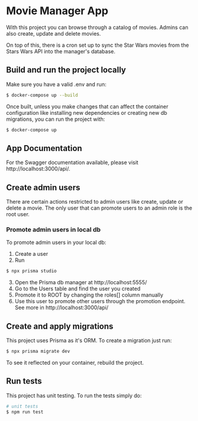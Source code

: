 # Movie Manager App

With this project you can browse through a catalog of movies. Admins can also create, update and delete movies.

On top of this, there is a cron set up to sync the Star Wars movies from the Stars Wars API into the manager's database.

## Build and run the project locally

Make sure you have a valid .env and run:

```bash
$ docker-compose up --build
```

Once built, unless you make changes that can affect the container configuration like installing new dependencies or creating new db migrations, you can run the project with:

```bash
$ docker-compose up
```

## App Documentation

For the Swagger documentation available, please visit http://localhost:3000/api/.

## Create admin users

There are certain actions restricted to admin users like create, update or delete a movie. The only user that can promote users to an admin role is the root user.

### Promote admin users in local db

To promote admin users in your local db:

1. Create a user
2. Run

```bash
$ npx prisma studio
```

3. Open the Prisma db manager at http://localhost:5555/
4. Go to the Users table and find the user you created
5. Promote it to ROOT by changing the roles[] column manually
6. Use this user to promote other users through the promotion endpoint. See more in http://localhost:3000/api/

## Create and apply migrations

This project uses Prisma as it's ORM. To create a migration just run:

```bash
$ npx prisma migrate dev
```

To see it reflected on your container, rebuild the project.

## Run tests

This project has unit testing. To run the tests simply do:

```bash
# unit tests
$ npm run test
```
